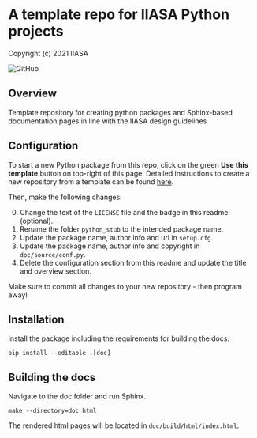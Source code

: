 # A template repo for IIASA Python projects

Copyright (c) 2021 IIASA

![GitHub](https://img.shields.io/github/license/iiasa/python-stub)

## Overview

Template repository for creating python packages and Sphinx-based documentation pages in line with the IIASA design guidelines

## Configuration

To start a new Python package from this repo, 
click on the green **Use this template** button on top-right of this page.
Detailed instructions to create a new repository from a template can be found
[here](https://help.github.com/en/articles/creating-a-repository-from-a-template).

Then, make the following changes:

0. Change the text of the `LICENSE` file and the badge in this readme (optional).
1. Rename the folder `python_stub` to the intended package name.
2. Update the package name, author info and url in `setup.cfg`.
3. Update the package name, author info and copyright in `doc/source/conf.py`.
4. Delete the configuration section from this readme and update the title and overview section.

Make sure to commit all changes to your new repository - then program away!

## Installation

Install the package including the requirements for building the docs.

    pip install --editable .[doc]

## Building the docs

Navigate to the doc folder and run Sphinx.

    make --directory=doc html

The rendered html pages will be located in `doc/build/html/index.html`.

